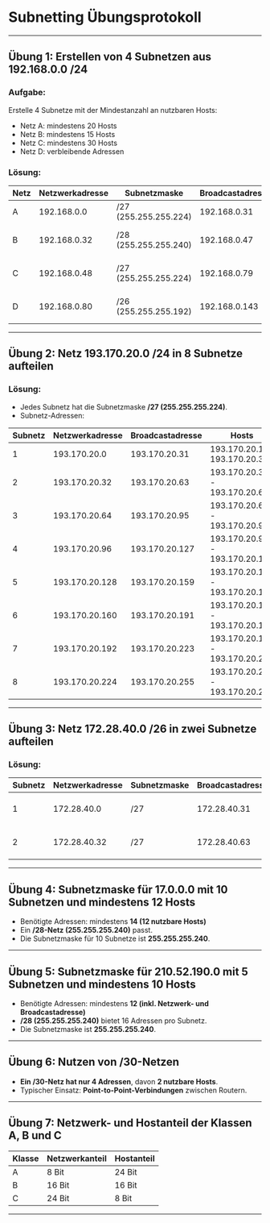 # Subnetting Übungsprotokoll

---

## Übung 1: Erstellen von 4 Subnetzen aus 192.168.0.0 /24

### **Aufgabe:**  
Erstelle 4 Subnetze mit der Mindestanzahl an nutzbaren Hosts:  
- Netz A: mindestens 20 Hosts  
- Netz B: mindestens 15 Hosts  
- Netz C: mindestens 30 Hosts  
- Netz D: verbleibende Adressen

### **Lösung:**

| Netz  | Netzwerkadresse  | Subnetzmaske | Broadcastadresse | Hosts |
|-------|-----------------|--------------|------------------|-----------------------|
| A     | 192.168.0.0     | /27 (255.255.255.224) | 192.168.0.31  | 192.168.0.1 - 192.168.0.30 |
| B     | 192.168.0.32    | /28 (255.255.255.240) | 192.168.0.47  | 192.168.0.33 - 192.168.0.46 |
| C     | 192.168.0.48    | /27 (255.255.255.224) | 192.168.0.79  | 192.168.0.49 - 192.168.0.78 |
| D     | 192.168.0.80    | /26 (255.255.255.192) | 192.168.0.143 | 192.168.0.81 - 192.168.0.142 |

---

## Übung 2: Netz 193.170.20.0 /24 in 8 Subnetze aufteilen

### **Lösung:**
- Jedes Subnetz hat die Subnetzmaske **/27 (255.255.255.224)**.
- Subnetz-Adressen:

| Subnetz | Netzwerkadresse | Broadcastadresse  | Hosts |
|---------|----------------|------------------|----------------------|
| 1       | 193.170.20.0   | 193.170.20.31    | 193.170.20.1 - 193.170.20.30 |
| 2       | 193.170.20.32  | 193.170.20.63    | 193.170.20.33 - 193.170.20.62 |
| 3       | 193.170.20.64  | 193.170.20.95    | 193.170.20.65 - 193.170.20.94 |
| 4       | 193.170.20.96  | 193.170.20.127   | 193.170.20.97 - 193.170.20.126 |
| 5       | 193.170.20.128 | 193.170.20.159   | 193.170.20.129 - 193.170.20.158 |
| 6       | 193.170.20.160 | 193.170.20.191   | 193.170.20.161 - 193.170.20.190 |
| 7       | 193.170.20.192 | 193.170.20.223   | 193.170.20.193 - 193.170.20.222 |
| 8       | 193.170.20.224 | 193.170.20.255   | 193.170.20.225 - 193.170.20.254 |

---

## Übung 3: Netz 172.28.40.0 /26 in zwei Subnetze aufteilen

### **Lösung:**

| Subnetz | Netzwerkadresse | Subnetzmaske | Broadcastadresse | Hosts |
|---------|----------------|--------------|------------------|---------------|
| 1       | 172.28.40.0    | /27          | 172.28.40.31     | 172.28.40.1 - 172.28.40.30 |
| 2       | 172.28.40.32   | /27          | 172.28.40.63     | 172.28.40.33 - 172.28.40.62 |

---

## Übung 4: Subnetzmaske für 17.0.0.0 mit 10 Subnetzen und mindestens 12 Hosts

- Benötigte Adressen: mindestens **14 (12 nutzbare Hosts)**
- Ein **/28-Netz (255.255.255.240)** passt.
- Die Subnetzmaske für 10 Subnetze ist **255.255.255.240**.

---

## Übung 5: Subnetzmaske für 210.52.190.0 mit 5 Subnetzen und mindestens 10 Hosts

- Benötigte Adressen: mindestens **12 (inkl. Netzwerk- und Broadcastadresse)**
- **/28 (255.255.255.240)** bietet 16 Adressen pro Subnetz.
- Die Subnetzmaske ist **255.255.255.240**.

---

## Übung 6: Nutzen von /30-Netzen

- **Ein /30-Netz hat nur 4 Adressen**, davon **2 nutzbare Hosts**.
- Typischer Einsatz: **Point-to-Point-Verbindungen** zwischen Routern.

---

## Übung 7: Netzwerk- und Hostanteil der Klassen A, B und C

| Klasse | Netzwerkanteil | Hostanteil |
|--------|---------------|------------|
| A      | 8 Bit         | 24 Bit     |
| B      | 16 Bit        | 16 Bit     |
| C      | 24 Bit        | 8 Bit      |

---

